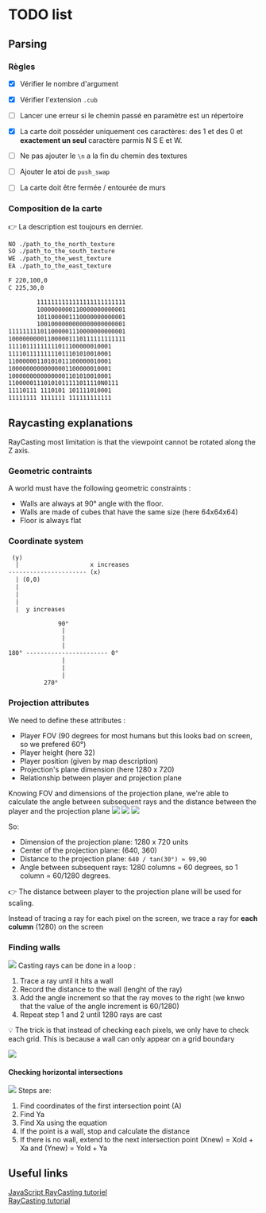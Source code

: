 # TODO list

## Parsing

### Règles

- [x] Vérifier le nombre d'argument
- [x] Vérifier l'extension `.cub`
- [ ] Lancer une erreur si le chemin passé en paramètre est un répertoire
- [x] La carte doit posséder uniquement ces caractères: des 1 et des 0 et **exactement un seul** caractère parmis N S E et W.
- [ ] Ne pas ajouter le `\n` a la fin du chemin des textures
- [ ] Ajouter le atoi de `push_swap`
- [ ] La carte doit être fermée / entourée de murs


### Composition de la carte

👉 La description est toujours en dernier.

```txt
NO ./path_to_the_north_texture
SO ./path_to_the_south_texture
WE ./path_to_the_west_texture
EA ./path_to_the_east_texture

F 220,100,0
C 225,30,0

        1111111111111111111111111
        1000000000110000000000001
        1011000001110000000000001
        1001000000000000000000001
111111111011000001110000000000001
100000000011000001110111111111111
11110111111111011100000010001
11110111111111011101010010001
11000000110101011100000010001
10000000000000001100000010001
10000000000000001101010010001
11000001110101011111011110N0111
11110111 1110101 101111010001
11111111 1111111 111111111111
```

## Raycasting explanations

RayCasting most limitation is that the viewpoint cannot be rotated along the Z axis.

### Geometric contraints
A world must have the following geometric constraints : 
- Walls are always at 90° angle with the floor.
- Walls are made of cubes that have the same size (here 64x64x64)
- Floor is always flat

### Coordinate system

```txt
 (y)
  |                    x increases
---------------------- (x)
  | (0,0)
  |
  |
  |
  |  y increases
```

```txt
              90°
               |
               |
               |                   
180° ----------------------- 0°
               |
               |
               |
	      270°
```

### Projection attributes

We need to define these attributes : 
- Player FOV (90 degrees for most humans but this looks bad on screen, so we prefered 60°)
- Player height (here 32)
- Player position (given by map description)
- Projection's plane dimension (here 1280 x 720)
- Relationship between player and projection plane

Knowing FOV and dimensions of the projection plane, we're able to calculate the angle between subsequent rays and the distance between the player and the projection plane
![](https://permadi.com/tutorial/raycast/images/figure11.jpg)
![](https://permadi.com/tutorial/raycast/images/fig11c.gif)
![](https://permadi.com/tutorial/raycast/images/fig11d.gif)

So: 
- Dimension of the projection plane: 1280 x 720 units
- Center of the projection plane: (640, 360)
- Distance to the projection plane: `640 / tan(30°) ≈ 99,90`
- Angle between subsequent rays: 1280 columns = 60 degrees, so 1 column = 60/1280 degrees.

👉 The distance between player to the projection plane will be used for scaling.

Instead of tracing a ray for each pixel on the screen, we trace a ray for **each column** (1280) on the screen

### Finding walls

![](https://permadi.com/tutorial/raycast/images/figure13.jpg)
Casting rays can be done in a loop : 
1. Trace a ray until it hits a wall
2. Record the distance to the wall (lenght of the ray)
3. Add the angle increment so that the ray moves to the right (we knwo that the value of the angle increment is 60/1280)
4. Repeat step 1 and 2 until 1280 rays are cast

💡 The trick is that instead of checking each pixels, we only have to check each grid. This is because a wall can only appear on a grid boundary

![](https://permadi.com/tutorial/raycast/images/figure14.gif)

#### Checking horizontal intersections

![](https://permadi.com/tutorial/raycast/images/figure15.gif)
Steps are: 
1. Find coordinates of the first intersection point (A)
2. Find Ya
3. Find Xa using the equation 
4. If the point is a wall, stop and calculate the distance
5. If there is no wall, extend to the next intersection point (Xnew) = Xold + Xa and (Ynew) = Yold + Ya

## Useful links

[JavaScript RayCasting tutoriel](https://github.com/vinibiavatti1/RayCastingTutorial/wiki/Home)  
[RayCasting tutorial](https://permadi.com/1996/05/ray-casting-tutorial-table-of-contents/)